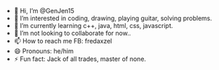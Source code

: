 - 👋 Hi, I’m @GenJen15
- 👀 I’m interested in coding, drawing, playing guitar, solving problems.
- 🌱 I’m currently learning c++, java, html, css, javascript.
- 💞️ I’m not looking to collaborate for now..
- 📫 How to reach me FB: fredaxzel
- 😄 Pronouns: he/him
- ⚡ Fun fact: Jack of all trades, master of none.

<!---
GenJen15/GenJen15 is a ✨ special ✨ repository because its `README.md` (this file) appears on your GitHub profile.
You can click the Preview link to take a look at your changes.
--->
